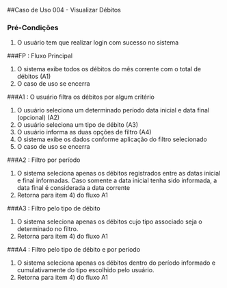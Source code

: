 ##Caso de Uso 004 - Visualizar Débitos

### Pré-Condições
1. O usuário tem que realizar login com sucesso no sistema

###FP : Fluxo Principal
1. O sistema exibe todos os débitos do mês corrente com o total de débitos (A1)
2. O caso de uso se encerra 

###A1 : O usuário filtra os débitos por algum critério
1. O usuário seleciona um determinado período data inicial e data final (opcional) (A2) 
2. O usuário seleciona um tipo de débito (A3)
3. O usuário informa as duas opções de filtro (A4)
4. O sistema exibe os dados conforme aplicação do filtro selecionado
5. O caso de uso se encerra

###A2 : Filtro por período
1. O sistema seleciona apenas os débitos registrados entre as datas inicial e final informadas. Caso somente a data inicial tenha sido informada, a data final é considerada a data corrente
2. Retorna para item 4) do fluxo A1

###A3 : Filtro pelo tipo de débito
1. O sistema seleciona apenas os débitos cujo tipo associado seja o determinado no filtro.
2. Retorna para item 4) do fluxo A1

###A4 : Filtro pelo tipo de débito e por período
1. O sistema seleciona apenas os débitos dentro do período informado e cumulativamente do tipo escolhido pelo usuário.
2. Retorna para item 4) do fluxo A1




